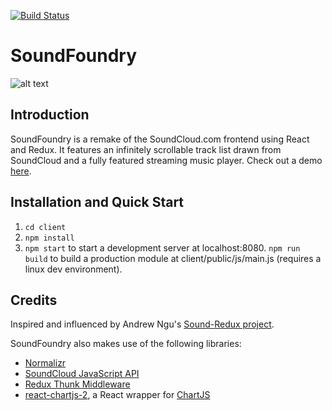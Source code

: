 [![Build Status](https://travis-ci.org/theandrewchan/SoundFoundry.svg?branch=master)](https://travis-ci.org/theandrewchan/SoundFoundry)

# SoundFoundry

![alt text](https://theandrewchan.github.io/ffba3b4dfaa6fe8967bdb3d9181fea6e.jpg "Track page")

## Introduction

SoundFoundry is a remake of the SoundCloud.com frontend using React and Redux. It features an infinitely scrollable track list drawn from SoundCloud and a fully featured streaming music player. Check out a demo [here](https://beautician-edward-85868.netlify.com/).

## Installation and Quick Start

1. `cd client`
2. `npm install`
3. `npm start` to start a development server at localhost:8080. `npm run build` to build a production module at client/public/js/main.js (requires a linux dev environment).

## Credits

Inspired and influenced by Andrew Ngu's [Sound-Redux project](https://github.com/andrewngu/sound-redux).

SoundFoundry also makes use of the following libraries:

* [Normalizr](https://github.com/paularmstrong/normalizr)
* [SoundCloud JavaScript API](https://github.com/soundcloud/soundcloud-javascript)
* [Redux Thunk Middleware](https://github.com/gaearon/redux-thunk)
* [react-chartjs-2](https://github.com/gor181/react-chartjs-2), a React wrapper for [ChartJS](http://www.chartjs.org/)
